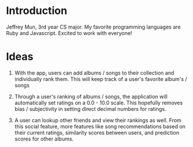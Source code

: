 # Introduction
Jeffrey Mun, 3rd year CS major. My favorite programming languages are Ruby and Javascript. Excited to work with everyone!

# Ideas
1. With the app, users can add albums / songs to their collection and individually rank them. This will keep track of a user's favorite album's / songs

2. Through a user's ranking of albums / songs, the application will automatically set ratings on a 0.0 - 10.0 scale. This hopefully removes bias / subjectivity in setting direct decimal numbers for ratings.

3. A user can lookup other friends and view their rankings as well. From this social feature, more features like song recommendations based on their current ratings, similarity scores between users, and prediction scores for other albums.
 
